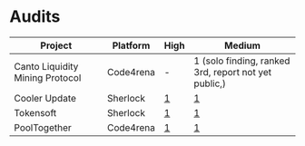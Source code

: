 # Audits

| Project | Platform | High | Medium |
| --- | --- | --- | --- |
| Canto Liquidity Mining Protocol | Code4rena | - | 1 (solo finding, ranked 3rd, report not yet public,) | 
| Cooler Update | Sherlock | [1](https://github.com/sherlock-audit/2023-08-cooler-judging/issues/218) | [1](https://github.com/sherlock-audit/2023-08-cooler-judging/issues/235) |
| Tokensoft | Sherlock | [1](https://github.com/sherlock-audit/2023-06-tokensoft-judging/issues/192) | [1](https://github.com/sherlock-audit/2023-06-tokensoft-judging/issues/166) |
| PoolTogether | Code4rena | [1](https://github.com/code-423n4/2023-07-pooltogether-findings/issues/329) | [1](https://github.com/code-423n4/2023-07-pooltogether-findings/issues/458)|
